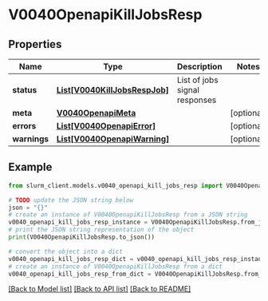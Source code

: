 # V0040OpenapiKillJobsResp


## Properties

Name | Type | Description | Notes
------------ | ------------- | ------------- | -------------
**status** | [**List[V0040KillJobsRespJob]**](V0040KillJobsRespJob.md) | List of jobs signal responses | 
**meta** | [**V0040OpenapiMeta**](V0040OpenapiMeta.md) |  | [optional] 
**errors** | [**List[V0040OpenapiError]**](V0040OpenapiError.md) |  | [optional] 
**warnings** | [**List[V0040OpenapiWarning]**](V0040OpenapiWarning.md) |  | [optional] 

## Example

```python
from slurm_client.models.v0040_openapi_kill_jobs_resp import V0040OpenapiKillJobsResp

# TODO update the JSON string below
json = "{}"
# create an instance of V0040OpenapiKillJobsResp from a JSON string
v0040_openapi_kill_jobs_resp_instance = V0040OpenapiKillJobsResp.from_json(json)
# print the JSON string representation of the object
print(V0040OpenapiKillJobsResp.to_json())

# convert the object into a dict
v0040_openapi_kill_jobs_resp_dict = v0040_openapi_kill_jobs_resp_instance.to_dict()
# create an instance of V0040OpenapiKillJobsResp from a dict
v0040_openapi_kill_jobs_resp_from_dict = V0040OpenapiKillJobsResp.from_dict(v0040_openapi_kill_jobs_resp_dict)
```
[[Back to Model list]](../README.md#documentation-for-models) [[Back to API list]](../README.md#documentation-for-api-endpoints) [[Back to README]](../README.md)



